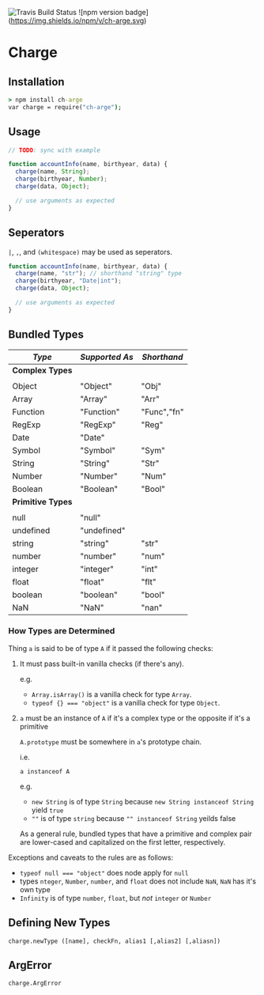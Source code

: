 ![Travis Build Status](https://travis-ci.org/reecehudson/charge.svg) ![npm version badge] (https://img.shields.io/npm/v/ch-arge.svg)

Charge
======

## Installation
```cmd
> npm install ch-arge
var charge = require("ch-arge");
```

## Usage
```js
// TODO: sync with example

function accountInfo(name, birthyear, data) {
  charge(name, String);
  charge(birthyear, Number);
  charge(data, Object);

  // use arguments as expected
}
```

## Seperators

`|`, `,`, and `(whitespace)` may be used as seperators.

```js
function accountInfo(name, birthyear, data) {
  charge(name, "str"); // shorthand "string" type
  charge(birthyear, "Date|int");
  charge(data, Object);

  // use arguments as expected
}
```

## Bundled Types


|*Type*     |*Supported As*   |*Shorthand*|
|-----------|-----------------|-----------|
|**Complex Types**                        |
|                                         |
|Object     |"Object"         |"Obj"      |
|Array      |"Array"          |"Arr"      |
|Function   |"Function"       |"Func","fn"|
|RegExp     |"RegExp"         |"Reg"      |
|Date       |"Date"           |           |
|Symbol     |"Symbol"         |"Sym"      |
|String     |"String"         |"Str"      |
|Number     |"Number"         |"Num"      |
|Boolean    |"Boolean"        |"Bool"     |
|**Primitive Types**                      |
|                                         |
|null       |"null"           |           |
|undefined  |"undefined"      |           |
|string     |"string"         |"str"      |
|number     |"number"         |"num"      |
|integer    |"integer"        |"int"      |
|float      |"float"          |"flt"      |
|boolean    |"boolean"        |"bool"     |
|NaN        |"NaN"            |"nan"      |

### How Types are Determined

Thing `a` is said to be of type `A` if it passed the following checks:

1.  It must pass built-in vanilla checks (if there's any).

    e.g.

    * `Array.isArray()` is a vanilla check for type `Array`.
    * `typeof {} === "object"` is a vanilla check for type `Object`.

2. `a` must be an instance of `A` if it's a complex type or the opposite if it's
    a primitive

    `A.prototype` must be somewhere in `a`'s prototype chain.

    i.e.

    `a instanceof A`

    e.g.

    * `new String` is of type `String` because `new String instanceof String`
      yield `true`
    * `""` is of type `string` because `"" instanceof String` yeilds false

    As a general rule, bundled types that have a primitive and complex pair
    are lower-cased and capitalized on the first letter, respectively.

Exceptions and caveats to the rules are as follows:

* `typeof null === "object"` does node apply for `null`
* types `nteger`, `Number`, `number`, and `float` does not include `NaN`, `NaN`
  has it's own type
* `Infinity` is of type `number`, `float`, but _not_ `integer` or `Number`

## Defining New Types

`charge.newType ([name], checkFn, alias1 [,alias2] [,aliasn])`

## ArgError

`charge.ArgError`
